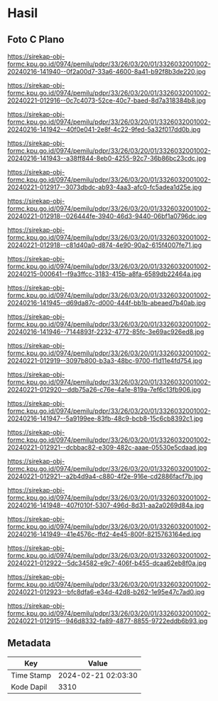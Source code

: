 # Hasil

## Foto C Plano

https://sirekap-obj-formc.kpu.go.id/0974/pemilu/pdpr/33/26/03/20/01/3326032001002-20240216-141940--0f2a00d7-33a6-4600-8a41-b92f8b3de220.jpg

https://sirekap-obj-formc.kpu.go.id/0974/pemilu/pdpr/33/26/03/20/01/3326032001002-20240221-012916--0c7c4073-52ce-40c7-baed-8d7a318384b8.jpg

https://sirekap-obj-formc.kpu.go.id/0974/pemilu/pdpr/33/26/03/20/01/3326032001002-20240216-141942--40f0e041-2e8f-4c22-9fed-5a32f017dd0b.jpg

https://sirekap-obj-formc.kpu.go.id/0974/pemilu/pdpr/33/26/03/20/01/3326032001002-20240216-141943--a38ff844-8eb0-4255-92c7-36b86bc23cdc.jpg

https://sirekap-obj-formc.kpu.go.id/0974/pemilu/pdpr/33/26/03/20/01/3326032001002-20240221-012917--3073dbdc-ab93-4aa3-afc0-fc5adea1d25e.jpg

https://sirekap-obj-formc.kpu.go.id/0974/pemilu/pdpr/33/26/03/20/01/3326032001002-20240221-012918--026444fe-3940-46d3-9440-06bf1a0796dc.jpg

https://sirekap-obj-formc.kpu.go.id/0974/pemilu/pdpr/33/26/03/20/01/3326032001002-20240221-012918--c81d40a0-d874-4e90-90a2-615f4007fe71.jpg

https://sirekap-obj-formc.kpu.go.id/0974/pemilu/pdpr/33/26/03/20/01/3326032001002-20240215-000641--f9a3ffcc-3183-415b-a8fa-6589db22464a.jpg

https://sirekap-obj-formc.kpu.go.id/0974/pemilu/pdpr/33/26/03/20/01/3326032001002-20240216-141945--d69da87c-d000-444f-bb1b-abeaed7b40ab.jpg

https://sirekap-obj-formc.kpu.go.id/0974/pemilu/pdpr/33/26/03/20/01/3326032001002-20240216-141946--7144893f-2232-4772-85fc-3e69ac926ed8.jpg

https://sirekap-obj-formc.kpu.go.id/0974/pemilu/pdpr/33/26/03/20/01/3326032001002-20240221-012919--3097b800-b3a3-48bc-9700-f1d11e4fd754.jpg

https://sirekap-obj-formc.kpu.go.id/0974/pemilu/pdpr/33/26/03/20/01/3326032001002-20240221-012920--ddb75a26-c76e-4a1e-819a-7ef6c13fb906.jpg

https://sirekap-obj-formc.kpu.go.id/0974/pemilu/pdpr/33/26/03/20/01/3326032001002-20240216-141947--5a9199ee-83fb-48c9-bcb8-15c6cb8392c1.jpg

https://sirekap-obj-formc.kpu.go.id/0974/pemilu/pdpr/33/26/03/20/01/3326032001002-20240221-012921--dcbbac82-e309-482c-aaae-05530e5cdaad.jpg

https://sirekap-obj-formc.kpu.go.id/0974/pemilu/pdpr/33/26/03/20/01/3326032001002-20240221-012921--a2b4d9a4-c880-4f2e-916e-cd2886facf7b.jpg

https://sirekap-obj-formc.kpu.go.id/0974/pemilu/pdpr/33/26/03/20/01/3326032001002-20240216-141948--407f010f-5307-496d-8d31-aa2a0269d84a.jpg

https://sirekap-obj-formc.kpu.go.id/0974/pemilu/pdpr/33/26/03/20/01/3326032001002-20240216-141949--41e4576c-ffd2-4e45-800f-8215763164ed.jpg

https://sirekap-obj-formc.kpu.go.id/0974/pemilu/pdpr/33/26/03/20/01/3326032001002-20240221-012922--5dc34582-e9c7-406f-b455-dcaa62eb8f0a.jpg

https://sirekap-obj-formc.kpu.go.id/0974/pemilu/pdpr/33/26/03/20/01/3326032001002-20240221-012923--bfc8dfa6-e34d-42d8-b262-1e95e47c7ad0.jpg

https://sirekap-obj-formc.kpu.go.id/0974/pemilu/pdpr/33/26/03/20/01/3326032001002-20240221-012915--946d8332-fa89-4877-8855-9722eddb6b93.jpg


## Metadata

| Key        | Value               |
| ---------- | ------------------- |
| Time Stamp | 2024-02-21 02:03:30 |
| Kode Dapil | 3310                |



